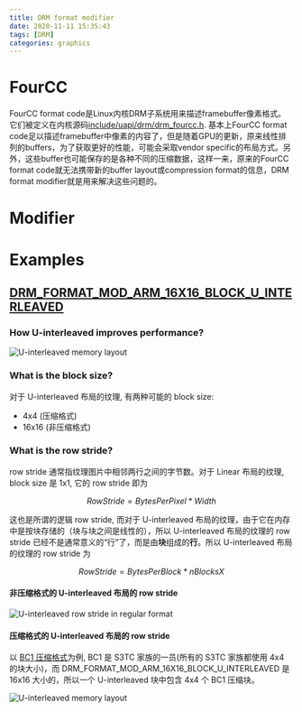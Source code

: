 ```yaml
---
title: DRM format modifier
date: 2020-11-11 15:35:43
tags: [DRM]
categories: graphics
---
```


# FourCC
FourCC format code是Linux内核DRM子系统用来描述framebuffer像素格式。它们被定义在内核源码[include/uapi/drm/drm_fourcc.h](https://github.com/torvalds/linux/blob/master/include/uapi/drm/drm_fourcc.h#L156). 基本上FourCC format code足以描述framebuffer中像素的内容了，但是随着GPU的更新，原来线性排列的buffers，为了获取更好的性能，可能会采取vendor specific的布局方式。另外，这些buffer也可能保存的是各种不同的压缩数据，这样一来，原来的FourCC format code就无法携带新的buffer
layout或compression format的信息，DRM format modifier就是用来解决这些问题的。

<!--more-->

# Modifier

# Examples

## [DRM_FORMAT_MOD_ARM_16X16_BLOCK_U_INTERLEAVED](https://elixir.bootlin.com/mesa/latest/source/include/drm-uapi/drm_fourcc.h#L1332)

### How U-interleaved improves performance?
![U-interleaved memory layout](u-interleaved.drawio.svg)

### What is the block size?
对于 U-interleaved 布局的纹理, 有两种可能的 block size:

- 4x4 (压缩格式)
- 16x16 (非压缩格式)

### What is the row stride?
row stride 通常指纹理图片中相邻两行之间的字节数。对于 Linear 布局的纹理, block size 是 1x1, 它的 row stride 即为

$$ RowStride = BytesPerPixel * Width $$

这也是所谓的逻辑 row stride, 而对于 U-interleaved 布局的纹理，由于它在内存中是按块存储的（块与块之间是线性的），所以 U-interleaved 布局的纹理的 row stride 已经不是通常意义的“行”了，而是由**块**组成的**行**。所以 U-interleaved 布局的纹理的 row stride 为

$$ RowStride = BytesPerBlock * nBlocksX $$

#### 非压缩格式的 U-interleaved 布局的 row stride

![U-interleaved row stride in regular format](u-interleaved-row-stride-non-compress.drawio.svg)

#### 压缩格式的 U-interleaved 布局的 row stride
以 [BC1 压缩格式](https://sv-journal.org/2014-1/06/en/index.php?lang=en#5)为例, BC1 是 S3TC 家族的一员(所有的 S3TC 家族都使用 4x4 的块大小)，而 DRM_FORMAT_MOD_ARM_16X16_BLOCK_U_INTERLEAVED 是 16x16 大小的，所以一个 U-interleaved 块中包含 4x4 个 BC1 压缩块。

![U-interleaved memory layout](u-interleaved-row-stride-compress.drawio.svg)

